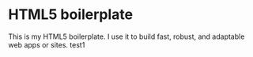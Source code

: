 # HTML5 boilerplate
This is my HTML5 boilerplate. I use it to build fast, robust, and adaptable web apps or sites.
test1

